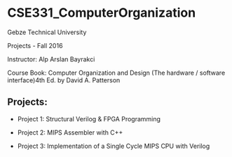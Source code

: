# CSE331_ComputerOrganization
Gebze Technical University

Projects - Fall 2016

Instructor: Alp Arslan Bayrakci

Course Book: Computer Organization and Design (The hardware / software interface)4th Ed. by David A. Patterson

## Projects:

* Project 1: Structural Verilog & FPGA Programming

* Project 2: MIPS Assembler with C++

* Project 3: Implementation of a Single Cycle MIPS CPU with Verilog
